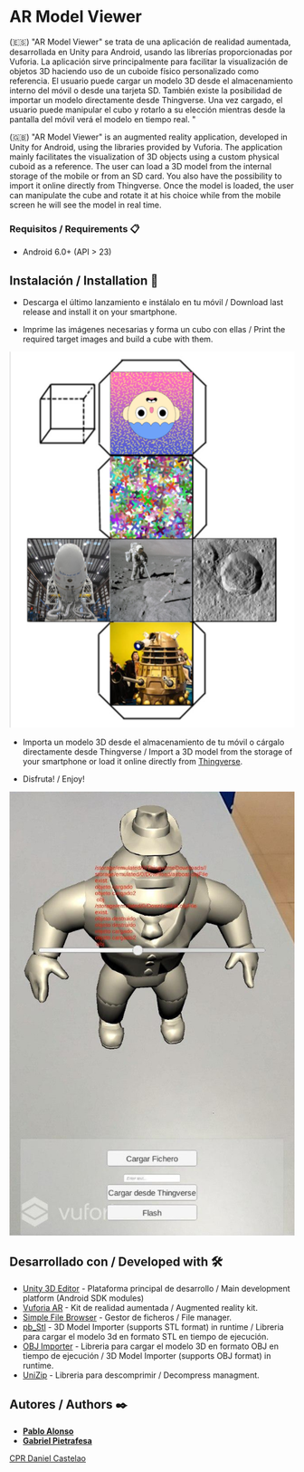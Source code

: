 # AR Model Viewer #

(:es:) "AR Model Viewer" se trata de una aplicación de realidad aumentada, desarrollada en Unity para Android, usando las librerías proporcionadas por Vuforia. La aplicación sirve principalmente para facilitar la visualización de objetos 3D haciendo uso de un cuboide físico personalizado como referencia. El usuario puede cargar un modelo 3D desde el almacenamiento interno del móvil o desde una tarjeta SD. También existe la posibilidad de importar un modelo directamente desde Thingverse. Una vez cargado, el usuario puede manipular el cubo y rotarlo a su elección mientras desde la pantalla del móvil verá el modelo en tiempo real. 
"

(:uk:) "AR Model Viewer" is an augmented reality application, developed in Unity for Android, using the libraries provided by Vuforia. The application mainly facilitates the visualization of 3D objects using a custom physical cuboid as a reference. The user can load a 3D model from the internal storage of the mobile or from an SD card. You also have the possibility to import it online directly from Thingverse. Once the model is loaded, the user can manipulate the cube and rotate it at his choice while from the mobile screen he will see the model in real time.

### Requisitos / Requirements 📋
* Android 6.0+ (API > 23)

## Instalación / Installation 🚀
* Descarga el último lanzamiento e instálalo en tu móvil / Download last release and install it on your smartphone.

* Imprime las imágenes necesarias y forma un cubo con ellas / Print the required target images and build a cube with them.

![alt text](https://raw.githubusercontent.com/gpietrafesavieitez/AR-Model-Viewer/master/images/scheme.jpg)

* Importa un modelo 3D desde el almacenamiento de tu móvil o cárgalo directamente desde Thingverse / Import a 3D model from the storage of your smartphone or load it online directly from [Thingverse](https://www.thingiverse.com).

* Disfruta! / Enjoy!

![alt text](https://raw.githubusercontent.com/gpietrafesavieitez/AR-Model-Viewer/master/images/screenshot.jpg)

## Desarrollado con / Developed with 🛠️
* [Unity 3D Editor](https://unity.com) - Plataforma principal de desarrollo / Main development platform (Android SDK modules)
* [Vuforia AR](https://developer.vuforia.com) - Kit de realidad aumentada / Augmented reality kit.
* [Simple File Browser](https://assetstore.unity.com/packages/tools/input-management/simple-file-browser-98451) - Gestor de ficheros / File manager.
* [pb_Stl]( https://github.com/karl-/pb_Stl) - 3D Model Importer (supports STL format) in runtime / Libreria para cargar el modelo 3d en formato STL en tiempo de ejecución.
* [OBJ Importer](https://assetstore.unity.com/packages/tools/modeling/runtime-obj-importer-49547) - Libreria para cargar el modelo 3D en formato OBJ en tiempo de ejecución / 3D Model Importer (supports OBJ format) in runtime.
* [UniZip](https://github.com/tsubaki/UnityZip) - Libreria para descomprimir / Decompress managment.

## Autores / Authors ✒️
* [**Pablo Alonso**](https://github.com/palonsovazquez)
* [**Gabriel Pietrafesa**](https://github.com/gpietrafesavieitez)

[CPR Daniel Castelao](https://www.danielcastelao.org)

